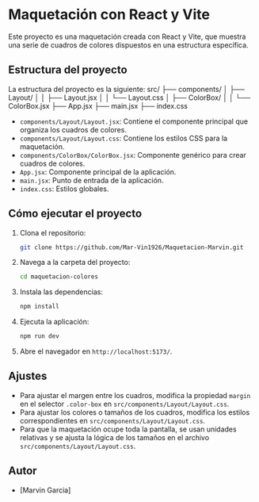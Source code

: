 # Maquetación con React y Vite

Este proyecto es una maquetación creada con React y Vite, que muestra una serie de cuadros de colores dispuestos en una estructura específica.

## Estructura del proyecto

La estructura del proyecto es la siguiente:
src/
├── components/
│   ├── Layout/
│   │   ├── Layout.jsx
│   │   └── Layout.css
│   ├── ColorBox/
│   │   └── ColorBox.jsx
├── App.jsx
├── main.jsx
├── index.css

* `components/Layout/Layout.jsx`: Contiene el componente principal que organiza los cuadros de colores.
* `components/Layout/Layout.css`: Contiene los estilos CSS para la maquetación.
* `components/ColorBox/ColorBox.jsx`: Componente genérico para crear cuadros de colores.
* `App.jsx`: Componente principal de la aplicación.
* `main.jsx`: Punto de entrada de la aplicación.
* `index.css`: Estilos globales.

## Cómo ejecutar el proyecto

1.  Clona el repositorio:

    ```bash
    git clone https://github.com/Mar-Vin1926/Maquetacion-Marvin.git
    ```

2.  Navega a la carpeta del proyecto:

    ```bash
    cd maquetacion-colores
    ```

3.  Instala las dependencias:

    ```bash
    npm install
    ```

4.  Ejecuta la aplicación:

    ```bash
    npm run dev
    ```

5.  Abre el navegador en `http://localhost:5173/`.

## Ajustes

* Para ajustar el margen entre los cuadros, modifica la propiedad `margin` en el selector `.color-box` en `src/components/Layout/Layout.css`.
* Para ajustar los colores o tamaños de los cuadros, modifica los estilos correspondientes en `src/components/Layout/Layout.css`.
* Para que la maquetación ocupe toda la pantalla, se usan unidades relativas y se ajusta la lógica de los tamaños en el archivo `src/components/Layout/Layout.css`.

## Autor

* [Marvin Garcia]
